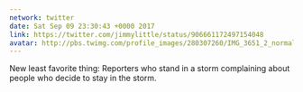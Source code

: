 ```yaml
---
network: twitter
date: Sat Sep 09 23:30:43 +0000 2017
link: https://twitter.com/jimmylittle/status/906661172497154048
avatar: http://pbs.twimg.com/profile_images/280307260/IMG_3651_2_normal.jpg
---
```


New least favorite thing: Reporters who stand in a storm complaining about people who decide to stay in the storm.
